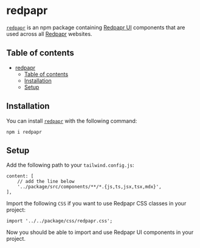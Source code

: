
# redpapr

[`redpapr`](https://www.npmjs.com/package/redpapr) is an npm package containing [Redpapr UI](https://ui.redpapr.com)
components that are used across all [Redpapr](https://www.redpapr.com) websites.



## Table of contents
* [redpapr](#redpapr)
    * [Table of contents](#table-of-contents)
    * [Installation](#installation)
    * [Setup](#setup)



## Installation
You can install [`redpapr`](https://www.npmjs.com/package/redpapr) with the following command:
```
npm i redpapr
```



## Setup
Add the following path to your `tailwind.config.js`:
```
content: [
    // add the line below
    '../package/src/components/**/*.{js,ts,jsx,tsx,mdx}',
],
```

Import the following `CSS` if you want to use Redpapr CSS classes in your project:
```
import '../../package/css/redpapr.css';
```

Now you should be able to import and use Redpapr UI components in your project.


